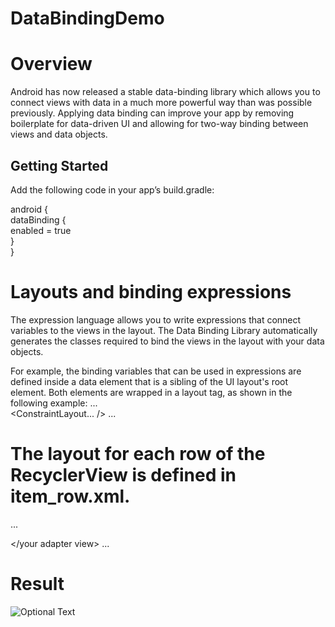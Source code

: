 # DataBindingDemo
# Overview  

Android has now released a stable data-binding library which allows you to connect views with data in a much more powerful way than was possible previously. Applying data binding can improve your app by removing boilerplate for data-driven UI and allowing for two-way binding between views and data objects.  


## Getting Started  
Add the following code in your app’s build.gradle:  

android  {   
        dataBinding {  
            enabled = true  
         }  
     }  
 

# Layouts and binding expressions

The expression language allows you to write expressions that connect variables to the views in the layout. The Data Binding Library automatically generates the classes required to bind the views in the layout with your data objects.

For example, the binding variables that can be used in expressions are defined inside a data element that is a sibling of the UI layout's root element. Both elements are wrapped in a layout tag, as shown in the following example:
...  
<layout xmlns:android="http://schemas.android.com/apk/res/android"
        xmlns:app="http://schemas.android.com/apk/res-auto">
    <data>
        <variable
            name="viewmodel"
            type="com.myapp.data.ViewModel" />
    </data>
    <ConstraintLayout... /> 
</layout>
...  

# The layout for each row of the RecyclerView is defined in item_row.xml.  
...  
<?xml version="1.0" encoding="utf-8"?>
<layout xmlns:android="http://schemas.android.com/apk/res/android"
    xmlns:app="http://schemas.android.com/apk/res-auto">
    <data>
        <variable
            name="model"
            type="com.journaldev.androidrecyclerviewdatabinding.DataModel" />
        <variable
            name="itemClickListener"
            type="com.journaldev.androidrecyclerviewdatabinding.CustomClickListener" />
    </data>
    <your adapter view></your adapter view>
    </layout>
    ...

# Result
![Optional Text](../master/demo.gif)
